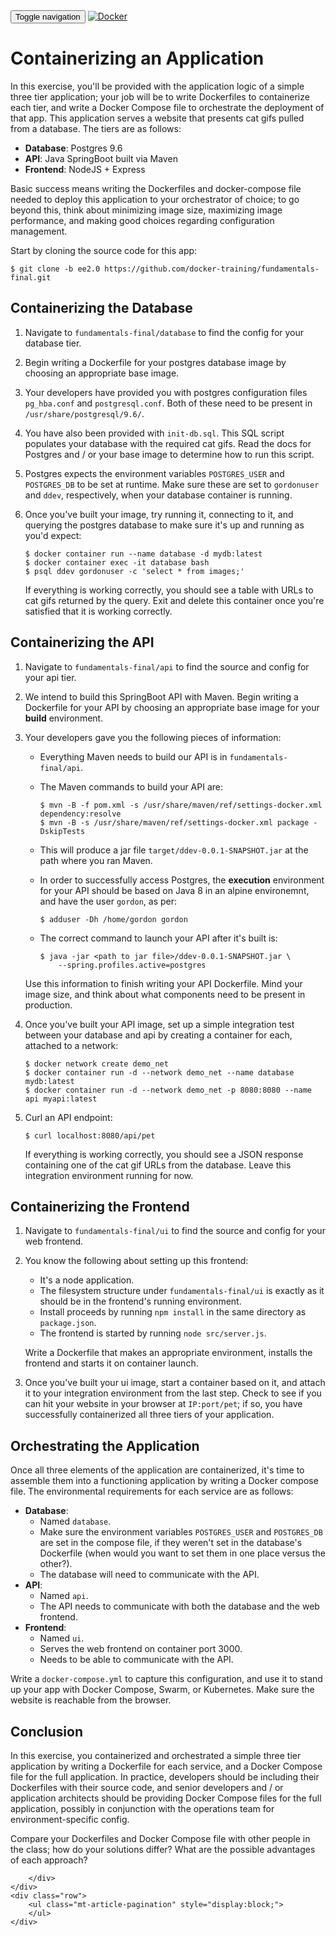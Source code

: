 <html>
<head>
    <title></title>
    <link href='https://maxcdn.bootstrapcdn.com/bootstrap/3.3.7/css/bootstrap.min.css' rel='stylesheet' integrity='sha384-BVYiiSIFeK1dGmJRAkycuHAHRg32OmUcww7on3RYdg4Va+PmSTsz/K68vbdEjh4u' crossorigin='anonymous'>
    <link href="../../app.css" rel="stylesheet" >
</head>
<body>
    <nav class="navbar navbar-default">
    <div class="container">
        <!-- Brand and toggle get grouped for better mobile display -->
        <div class="navbar-header">
        <button type="button" class="navbar-toggle collapsed" data-toggle="collapse" data-target="#bs-example-navbar-collapse-1" aria-expanded="false">
            <span class="sr-only">Toggle navigation</span>
            <span class="icon-bar"></span>
            <span class="icon-bar"></span>
            <span class="icon-bar"></span>
        </button>
        <a class="navbar-brand" href="../../index.html"><img class="logo" src="https://www.docker.com/sites/all/themes/docker/assets/images/brand-full.svg" alt="Docker" title="Docker"/></a>
        </div>
    </div><!-- /.container-fluid -->
    </nav>
    <div class="container">
    <div class="row">
        <h1></h1>
        <div class="content">
            <h1 id="containerizing-an-application">Containerizing an Application</h1>
<p>In this exercise, you&#39;ll be provided with the application logic of a simple three tier application; your job will be to write Dockerfiles to containerize each tier, and write a Docker Compose file to orchestrate the deployment of that app. This application serves a website that presents cat gifs pulled from a database. The tiers are as follows:</p>
<ul>
<li><strong>Database</strong>: Postgres 9.6</li>
<li><strong>API</strong>: Java SpringBoot built via Maven</li>
<li><strong>Frontend</strong>: NodeJS + Express</li>
</ul>
<p>Basic success means writing the Dockerfiles and docker-compose file needed to deploy this application to your orchestrator of choice; to go beyond this, think about minimizing image size, maximizing image performance, and making good choices regarding configuration management.</p>
<p>Start by cloning the source code for this app:</p>
<pre><code class="lang-bash">$ git clone -b ee2.0 https://github.com/docker-training/fundamentals-final.git
</code></pre>
<h2 id="containerizing-the-database">Containerizing the Database</h2>
<ol>
<li><p>Navigate to <code>fundamentals-final/database</code> to find the config for your database tier.</p>
</li>
<li><p>Begin writing a Dockerfile for your postgres database image by choosing an appropriate base image.</p>
</li>
<li><p>Your developers have provided you with postgres configuration files <code>pg_hba.conf</code> and <code>postgresql.conf</code>. Both of these need to be present in <code>/usr/share/postgresql/9.6/</code>.</p>
</li>
<li><p>You have also been provided with <code>init-db.sql</code>. This SQL script populates your database with the required cat gifs. Read the docs for Postgres and / or your base image to determine how to run this script.</p>
</li>
<li><p>Postgres expects the environment variables <code>POSTGRES_USER</code> and <code>POSTGRES_DB</code> to be set at runtime. Make sure these are set to <code>gordonuser</code> and <code>ddev</code>, respectively, when your database container is running.</p>
</li>
<li><p>Once you&#39;ve built your image, try running it, connecting to it, and querying the postgres database to make sure it&#39;s up and running as you&#39;d expect:</p>
<pre><code class="lang-bash">$ docker container run --name database -d mydb:latest
$ docker container exec -it database bash
$ psql ddev gordonuser -c &#39;select * from images;&#39;
</code></pre>
<p>If everything is working correctly, you should see a table with URLs to cat gifs returned by the query. Exit and delete this container once you&#39;re satisfied that it is working correctly.</p>
</li>
</ol>
<h2 id="containerizing-the-api">Containerizing the API</h2>
<ol>
<li><p>Navigate to <code>fundamentals-final/api</code> to find the source and config for your api tier.</p>
</li>
<li><p>We intend to build this SpringBoot API with Maven. Begin writing a Dockerfile for your API by choosing an appropriate base image for your <strong>build</strong> environment.</p>
</li>
<li><p>Your developers gave you the following pieces of information:</p>
<ul>
<li>Everything Maven needs to build our API is in <code>fundamentals-final/api</code>.</li>
<li><p>The Maven commands to build your API are:</p>
<pre><code class="lang-bash">$ mvn -B -f pom.xml -s /usr/share/maven/ref/settings-docker.xml dependency:resolve
$ mvn -B -s /usr/share/maven/ref/settings-docker.xml package -DskipTests
</code></pre>
</li>
<li><p>This will produce a jar file <code>target/ddev-0.0.1-SNAPSHOT.jar</code> at the path where you ran Maven.</p>
</li>
<li><p>In order to successfully access Postgres, the <strong>execution</strong> environment for your API should be based on Java 8 in an alpine environemnt, and have the user <code>gordon</code>, as per:</p>
<pre><code class="lang-bash">$ adduser -Dh /home/gordon gordon
</code></pre>
</li>
<li><p>The correct command to launch your API after it&#39;s built is:</p>
<pre><code class="lang-bash">$ java -jar &lt;path to jar file&gt;/ddev-0.0.1-SNAPSHOT.jar \
    --spring.profiles.active=postgres
</code></pre>
</li>
</ul>
<p>Use this information to finish writing your API Dockerfile. Mind your image size, and think about what components need to be present in production.</p>
</li>
<li><p>Once you&#39;ve built your API image, set up a simple integration test between your database and api by creating a container for each, attached to a network:</p>
<pre><code class="lang-bash">$ docker network create demo_net
$ docker container run -d --network demo_net --name database mydb:latest
$ docker container run -d --network demo_net -p 8080:8080 --name api myapi:latest
</code></pre>
</li>
<li><p>Curl an API endpoint:</p>
<pre><code class="lang-bash">$ curl localhost:8080/api/pet
</code></pre>
<p>If everything is working correctly, you should see a JSON response containing one of the cat gif URLs from the database. Leave this integration environment running for now.</p>
</li>
</ol>
<h2 id="containerizing-the-frontend">Containerizing the Frontend</h2>
<ol>
<li><p>Navigate to <code>fundamentals-final/ui</code> to find the source and config for your web frontend.</p>
</li>
<li><p>You know the following about setting up this frontend:</p>
<ul>
<li>It&#39;s a node application.</li>
<li>The filesystem structure under <code>fundamentals-final/ui</code> is exactly as it should be in the frontend&#39;s running environment.</li>
<li>Install proceeds by running <code>npm install</code> in the same directory as <code>package.json</code>.</li>
<li>The frontend is started by running <code>node src/server.js</code>.</li>
</ul>
<p>Write a Dockerfile that makes an appropriate environment, installs the frontend and starts it on container launch.</p>
</li>
<li><p>Once you&#39;ve built your ui image, start a container based on it, and attach it to your integration environment from the last step. Check to see if you can hit your website in your browser at <code>IP:port/pet</code>; if so, you have successfully containerized all three tiers of your application.</p>
</li>
</ol>
<h2 id="orchestrating-the-application">Orchestrating the Application</h2>
<p>Once all three elements of the application are containerized, it&#39;s time to assemble them into a functioning application by writing a Docker compose file. The environmental requirements for each service are as follows:</p>
<ul>
<li><strong>Database</strong>:<ul>
<li>Named <code>database</code>.</li>
<li>Make sure the environment variables <code>POSTGRES_USER</code> and <code>POSTGRES_DB</code> are set in the compose file, if they weren&#39;t set in the database&#39;s Dockerfile (when would you want to set them in one place versus the other?).</li>
<li>The database will need to communicate with the API.</li>
</ul>
</li>
<li><strong>API</strong>:<ul>
<li>Named <code>api</code>.</li>
<li>The API needs to communicate with both the database and the web frontend.</li>
</ul>
</li>
<li><strong>Frontend</strong>:<ul>
<li>Named <code>ui</code>.</li>
<li>Serves the web frontend on container port 3000.</li>
<li>Needs to be able to communicate with the API.</li>
</ul>
</li>
</ul>
<p>Write a <code>docker-compose.yml</code> to capture this configuration, and use it to stand up your app with Docker Compose, Swarm, or Kubernetes. Make sure the website is reachable from the browser.</p>
<h2 id="conclusion">Conclusion</h2>
<p>In this exercise, you containerized and orchestrated a simple three tier application by writing a Dockerfile for each service, and a Docker Compose file for the full application. In practice, developers should be including their Dockerfiles with their source code, and senior developers and / or application architects should be providing Docker Compose files for the full application, possibly in conjunction with the operations team for environment-specific config.</p>
<p>Compare your Dockerfiles and Docker Compose file with other people in the class; how do your solutions differ? What are the possible advantages of each approach?</p>

        </div>        
    </div>
    <div class="row">
        <ul class="mt-article-pagination" style="display:block;">
        </ul>
    </div>
</div>
    <div class="footer"></div>
</body>